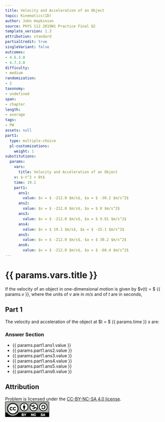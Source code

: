 ```yaml
---
title: Velocity and Acceleration of an Object
topic: Kinematics(1D)
author: John Hopkinson
source: PHYS 112 2019W1 Practice Final Q2
template_version: 1.3
attribution: standard
partialCredit: true
singleVariant: false
outcomes:
- 4.6.3.0
- 4.7.3.0
difficulty:
- medium
randomization:
- 2
taxonomy:
- undefined
span:
- chapter
length:
- average
tags:
- PW
assets: null
part1:
  type: multiple-choice
  pl-customizations:
    weight: 1
substitutions:
  params:
    vars:
      title: Velocity and Acceleration of an Object
    v: $-t^2 + 8t$
    time: 19.1
    part1:
      ans1:
        value: $v = $ -212.0 $m/s$, $a = $ -30.2 $m/s^2$
      ans2:
        value: $v = $ -212.0 $m/s$, $a = $ 0 $m/s^2$
      ans3:
        value: $v = $ -212.0 $m/s$, $a = $ 9.81 $m/s^2$
      ans4:
        value: $v = $ 19.1 $m/s$, $a = $ -15.1 $m/s^2$
      ans5:
        value: $v = $ -212.0 $m/s$, $a = $ 30.2 $m/s^2$
      ans6:
        value: $v = $ -212.0 $m/s$, $a = $ -60.4 $m/s^2$
---
```

# {{ params.vars.title }}
If the velocity of an object in one-dimensional motion is given by $v(t) = $ {{ params.v }}, where the units of $v$ are in $m/s$ and of $t$ are in seconds,

## Part 1

The velocity and acceleration of the object at $t = $ {{ params.time }} $s$ are:

### Answer Section

- {{ params.part1.ans1.value }}
- {{ params.part1.ans2.value }}
- {{ params.part1.ans3.value }}
- {{ params.part1.ans4.value }}
- {{ params.part1.ans5.value }}
- {{ params.part1.ans6.value }}

## Attribution

Problem is licensed under the [CC-BY-NC-SA 4.0 license](https://creativecommons.org/licenses/by-nc-sa/4.0/).<br> ![The Creative Commons 4.0 license requiring attribution-BY, non-commercial-NC, and share-alike-SA license.](https://raw.githubusercontent.com/firasm/bits/master/by-nc-sa.png)